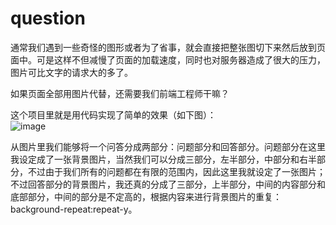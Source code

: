 question
========

通常我们遇到一些奇怪的图形或者为了省事，就会直接把整张图切下来然后放到页面中。可是这样不但减慢了页面的加载速度，同时也对服务器造成了很大的压力，图片可比文字的请求大的多了。

如果页面全部用图片代替，还需要我们前端工程师干嘛？

这个项目里就是用代码实现了简单的效果（如下图）：  
![image](https://github.com/wenzi0github/question/img/master/images/s.png)  

从图片里我们能够将一个问答分成两部分：问题部分和回答部分。问题部分在这里我设定成了一张背景图片，当然我们可以分成三部分，左半部分，中部分和右半部分，不过由于我们所有的问题都在有限的范围内，因此这里我就设定了一张图片；不过回答部分的背景图片，我还真的分成了三部分，上半部分，中间的内容部分和底部部分，中间的部分是不定高的，根据内容来进行背景图片的重复：background-repeat:repeat-y。
